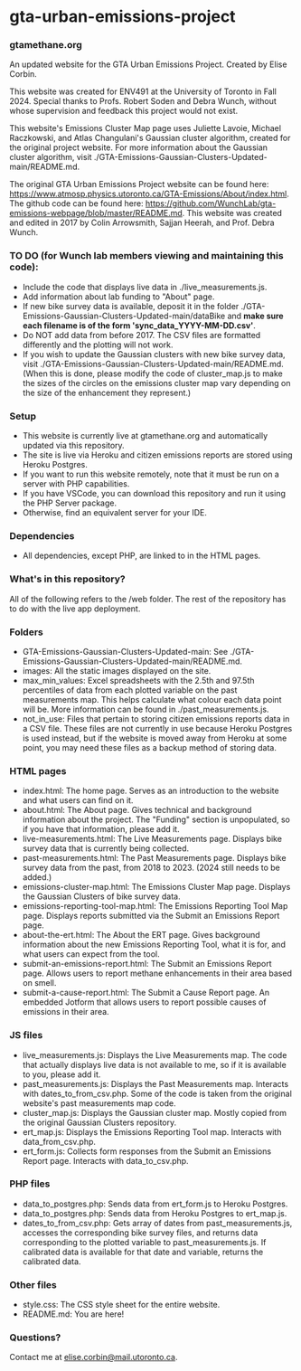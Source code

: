 # gta-urban-emissions-project #
### gtamethane.org ###

An updated website for the GTA Urban Emissions Project. Created by Elise Corbin.

This website was created for ENV491 at the University of Toronto in Fall 2024. Special thanks to Profs. Robert Soden and Debra Wunch, without whose supervision and feedback this project would not exist.

This website's Emissions Cluster Map page uses Juliette Lavoie, Michael Raczkowski, and Atlas Changulani's Gaussian cluster algorithm, created for the original project website. For more information about the Gaussian cluster algorithm, visit ./GTA-Emissions-Gaussian-Clusters-Updated-main/README.md.

The original GTA Urban Emissions Project website can be found here: https://www.atmosp.physics.utoronto.ca/GTA-Emissions/About/index.html. The github code can be found here: https://github.com/WunchLab/gta-emissions-webpage/blob/master/README.md. This website was created and edited in 2017 by Colin Arrowsmith, Sajjan Heerah, and Prof. Debra Wunch.

### TO DO (for Wunch lab members viewing and maintaining this code): ###
* Include the code that displays live data in ./live_measurements.js.
* Add information about lab funding to "About" page.
* If new bike survey data is available, deposit it in the folder ./GTA-Emissions-Gaussian-Clusters-Updated-main/dataBike and **make sure each filename is of the form 'sync_data_YYYY-MM-DD.csv'**.
* Do NOT add data from before 2017. The CSV files are formatted differently and the plotting will not work.
* If you wish to update the Gaussian clusters with new bike survey data, visit ./GTA-Emissions-Gaussian-Clusters-Updated-main/README.md. (When this is done, please modify the code of
cluster_map.js to make the sizes of the circles on the emissions cluster map vary depending on the size of the enhancement they represent.)

### Setup ###
* This website is currently live at gtamethane.org and automatically updated via this repository.
* The site is live via Heroku and citizen emissions reports are stored using Heroku Postgres.
* If you want to run this website remotely, note that it must be run on a server with PHP capabilities.
* If you have VSCode, you can download this repository and run it using the PHP Server package.
* Otherwise, find an equivalent server for your IDE.

### Dependencies ###
* All dependencies, except PHP, are linked to in the HTML pages.

### What's in this repository? ###
All of the following refers to the /web folder. The rest of the repository has to do with the live app deployment.
### Folders ###
* GTA-Emissions-Gaussian-Clusters-Updated-main: See ./GTA-Emissions-Gaussian-Clusters-Updated-main/README.md.
* images: All the static images displayed on the site.
* max_min_values: Excel spreadsheets with the 2.5th and 97.5th percentiles of data from each plotted variable on the past measurements map. This helps calculate what colour each data point will be. More information can be found in ./past_measurements.js.
* not_in_use: Files that pertain to storing citizen emissions reports data in a CSV file. These files
are not currently in use because Heroku Postgres is used instead, but if the website is moved away from
Heroku at some point, you may need these files as a backup method of storing data.
### HTML pages ###
* index.html: The home page. Serves as an introduction to the website and what users can find on it.
* about.html: The About page. Gives technical and background information about the project. The "Funding" section is unpopulated, so if you have that information, please add it.
* live-measurements.html: The Live Measurements page. Displays bike survey data that is currently being collected.
* past-measurements.html: The Past Measurements page. Displays bike survey data from the past, from 2018 to 2023. (2024 still needs to be added.)
* emissions-cluster-map.html: The Emissions Cluster Map page. Displays the Gaussian Clusters of bike survey data.
* emissions-reporting-tool-map.html: The Emissions Reporting Tool Map page. Displays reports submitted via the Submit an Emissions Report page.
* about-the-ert.html: The About the ERT page. Gives background information about the new Emissions Reporting Tool, what it is for, and what users can expect from the tool.
* submit-an-emissions-report.html: The Submit an Emissions Report page. Allows users to report methane enhancements in their area based on smell.
* submit-a-cause-report.html: The Submit a Cause Report page. An embedded Jotform that allows users to report possible causes of emissions in their area.
### JS files ###
* live_measurements.js: Displays the Live Measurements map. The code that actually displays live data is not available to me, so if it is available to you, please add it.
* past_measurements.js: Displays the Past Measurements map. Interacts with dates_to_from_csv.php. Some of the code is taken from the original website's past measurements map code.
* cluster_map.js: Displays the Gaussian cluster map. Mostly copied from the original Gaussian Clusters repository.
* ert_map.js: Displays the Emissions Reporting Tool map. Interacts with data_from_csv.php.
* ert_form.js: Collects form responses from the Submit an Emissions Report page. Interacts with data_to_csv.php.
### PHP files ###
* data_to_postgres.php: Sends data from ert_form.js to Heroku Postgres.
* data_to_postgres.php: Sends data from Heroku Postgres to ert_map.js.
* dates_to_from_csv.php: Gets array of dates from past_measurements.js, accesses the corresponding bike survey files, and returns data corresponding to the plotted variable to past_measurements.js. If calibrated data is available for that date and variable, returns the calibrated data.
### Other files ###
* style.css: The CSS style sheet for the entire website.
* README.md: You are here!

### Questions? ###
Contact me at elise.corbin@mail.utoronto.ca.

